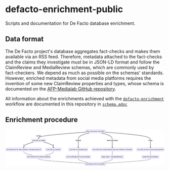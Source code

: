 # defacto-enrichment-public

Scripts and documentation for De Facto database enrichment.

## Data format

The De Facto project's database aggregates fact-checks and makes them available via an RSS feed. Therefore, metadata attached to the fact-checks and the claims they investigate must be in JSON-LD format and follow the ClaimReview and MediaReview schemas, which are commonly used by fact-checkers. We depend as much as possible on the schemas' standards. However, enriched metadata from social media platforms requires the invention of some new ClaimReview properties and types, whose schema is documented on the [AFP-Medialab GitHub repository](https://github.com/AFP-Medialab/defacto-rss/blob/main/Defactor_rss.adoc).

All information about the enrichments achieved with the [`defacto-enrichment`](defacto-enrichment) workflow are documented in this repository in [`schema.adoc`](schemas/schema.adoc)

## Enrichment procedure

![decision tree](schemas/decision-tree.png)

